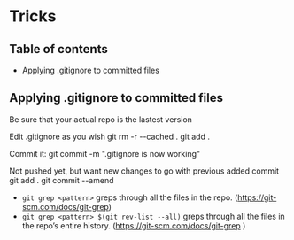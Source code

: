 # Tricks

## Table of contents

- Applying .gitignore to committed files



## Applying .gitignore to committed files

Be sure that your actual repo is the lastest version

Edit .gitignore as you wish
git rm -r --cached .
git add .

Commit it:
git commit -m ".gitignore is now working"





Not pushed yet, but want new changes to go with previous added commit
git add .
git commit --amend



- `git grep <pattern>` greps through all the files in the repo. (https://git-scm.com/docs/git-grep)
- `git grep <pattern> $(git rev-list --all)` greps through all the files in the repo’s entire history. (https://git-scm.com/docs/git-grep )

